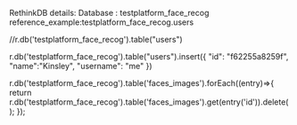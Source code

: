 


RethinkDB details:
  Database : testplatform_face_recog
  reference_example:testplatform_face_recog.users

  //r.db('testplatform_face_recog').table("users")


  r.db('testplatform_face_recog').table("users").insert({
   "id": "f62255a8259f",
  "name":"Kinsley",
   "username": "me"
})


r.db('testplatform_face_recog').table('faces_images').forEach((entry)=>{
    return r.db('testplatform_face_recog').table('faces_images').get(entry('id')).delete();
});
